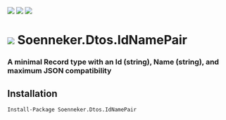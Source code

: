[![](https://img.shields.io/nuget/v/Soenneker.Dtos.IdNamePair.svg?style=for-the-badge)](https://www.nuget.org/packages/Soenneker.Dtos.IdNamePair/)
[![](https://img.shields.io/github/actions/workflow/status/soenneker/soenneker.dtos.idnamepair/publish.yml?style=for-the-badge)](https://github.com/soenneker/soenneker.dtos.idnamepair/actions/workflows/publish.yml)
[![](https://img.shields.io/nuget/dt/Soenneker.Dtos.IdNamePair.svg?style=for-the-badge)](https://www.nuget.org/packages/Soenneker.Dtos.IdNamePair/)

# ![](https://user-images.githubusercontent.com/4441470/224455560-91ed3ee7-f510-4041-a8d2-3fc093025112.png) Soenneker.Dtos.IdNamePair
### A minimal Record type with an Id (string), Name (string), and maximum JSON compatibility

## Installation

```
Install-Package Soenneker.Dtos.IdNamePair
```
